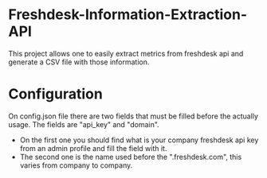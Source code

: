 # Freshdesk-Information-Extraction-API
This project allows one to easily extract metrics from freshdesk api and generate a CSV file with those information.

# Configuration
On config.json file there are two fields that must be filled before the actually usage. The fields are "api_key" and "domain".
  - On the first one you should find what is your company freshdesk api key from an admin profile and fill the field with it.
  - The second one is the name used before the ".freshdesk.com", this varies from company to company.
